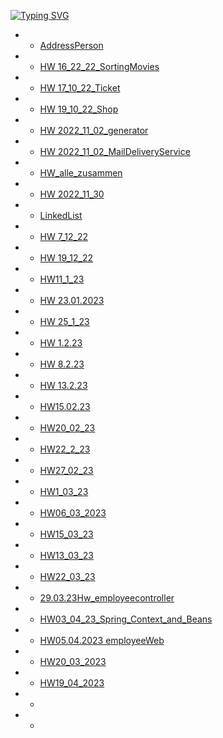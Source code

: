 [![Typing SVG](https://readme-typing-svg.herokuapp.com?font=Fira+Code&duration=1000&pause=1000&color=F70E3F&width=435&lines=DZ+Java)](https://github.com/ArtemWo/Java)
- -   [AddressPerson](https://github.com/ArtemWo/Java/tree/master/AddressPerson)
- -   [HW 16_22_22_SortingMovies ](https://github.com/ArtemWo/Java/tree/master/HW16_22_22_SortingMovies) 
- -   [HW 17_10_22_Ticket ](https://github.com/ArtemWo/Java/tree/master/HW17_10_22_Ticket) 
- -   [HW 19_10_22_Shop ](https://github.com/ArtemWo/Java/tree/master/HW19_10_22_Shop) 
- -   [HW 2022_11_02_generator ](https://github.com/ArtemWo/Java/tree/master/HW2011_11_02_generator) 
- -   [HW 2022_11_02_MailDeliveryService ](https://github.com/ArtemWo/Java/tree/master/HW2022_11_02_MailDeliveryService) 
- -   [HW_alle_zusammen ](https://github.com/ArtemWo/Java/tree/master/HW_alle_zusammen) 
- -   [HW  2022_11_30 ](https://github.com/ArtemWo/Java/tree/master/HW_Java_30_11_22) 
- -   [LinkedList ](https://github.com/ArtemWo/Java/tree/master/LinkedList2) 
- -   [HW 7_12_22 ](https://github.com/ArtemWo/Java/tree/master/HW_Java7_12_22) 
- -   [HW 19_12_22 ](https://github.com/ArtemWo/Java/tree/master/HW_Java19_12_22)
- -   [HW11_1_23](https://github.com/ArtemWo/Java/tree/master/HW11_1_23)
- -   [HW 23.01.2023 ](https://github.com/ArtemWo/Java/tree/master/HW23_1_23)
- -   [HW 25_1_23](https://github.com/ArtemWo/Java/tree/master/HW25_1_23)
- -   [HW 1.2.23 ](https://github.com/ArtemWo/Java/tree/master/HW1_2_23)
- -   [HW 8.2.23](https://github.com/ArtemWo/Java/tree/master/HW8_02_23)
- -   [ HW 13.2.23](https://github.com/ArtemWo/Java/tree/master/HW13_02_2023)
- -   [HW15.02.23](https://github.com/ArtemWo/Java/tree/master/HW15_2_2023)
- -   [HW20_02_23](https://github.com/ArtemWo/Java/tree/master/HW20_02_23)
- -   [HW22_2_23](https://github.com/ArtemWo/Java/tree/master/HW22_2_23)
- -   [HW27_02_23](https://github.com/ArtemWo/Java/tree/master/HW27_02_23)
- -   [HW1_03_23](https://github.com/ArtemWo/Java/tree/master/HW1_03_23)
- -   [HW06_03_2023](https://github.com/ArtemWo/Java/tree/master/HW06_03_2023)
- -   [HW15_03_23](https://github.com/ArtemWo/Java/tree/master/HW15_03_23)
- -   [HW13_03_23](https://github.com/ArtemWo/Java/tree/master/HW13_03_23)
- -   [HW22_03_23](https://github.com/ArtemWo/Java/tree/master/HW22_03_23)
- -   [29.03.23Hw_employeecontroller](https://github.com/ArtemWo/Java/tree/master/Hw_employeecontroller)
- -   [HW03_04_23_Spring_Context_and_Beans](https://github.com/ArtemWo/Java/tree/master/HW03_04_23_Spring_Context_and_Beans)
- -   [HW05.04.2023 employeeWeb](https://github.com/ArtemWo/Java/tree/master/HW05.04.2023%20employeeWeb_Entity%20%2B%20class%20User/src)
- -   [HW20_03_2023](https://github.com/ArtemWo/Java/tree/master/HW20_03_2023)
- -   [HW19_04_2023](https://github.com/ArtemWo/Java/tree/master/HW19_04_2023)
- -   []()
- -   []()
